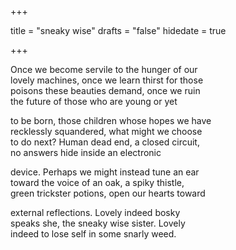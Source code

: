 +++

title = "sneaky wise"
drafts = "false"
hidedate = true

+++

Once we become servile to the hunger of our  
lovely machines, once we learn thirst for those  
poisons these beauties demand, once we ruin  
the future of those who are young or yet  

to be born, those children whose hopes we have  
recklessly squandered, what might we choose  
to do next? Human dead end, a closed circuit,  
no answers hide inside an electronic  

device. Perhaps we might instead tune an ear  
toward the voice of an oak, a spiky thistle,  
green trickster potions, open our hearts toward  

external reflections. Lovely indeed bosky  
speaks she, the sneaky wise sister. Lovely  
indeed to lose self in some snarly weed.  

~~~//
